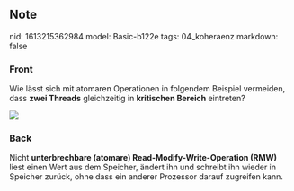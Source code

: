 ## Note
nid: 1613215362984
model: Basic-b122e
tags: 04_koheraenz
markdown: false

### Front
Wie lässt sich mit atomaren Operationen in folgendem Beispiel vermeiden, dass <b>zwei Threads</b> gleichzeitig in <b>kritischen Bereich</b> eintreten?<div>
</div><div><img src="paste-ff520d8d7dde42bee11ef6aecec3cb2cd89b4ccd.jpg">
</div>

### Back
Nicht <b>unterbrechbare (atomare) Read-Modify-Write-Operation (RMW) </b>liest einen Wert aus dem Speicher, ändert ihn und schreibt ihn wieder in Speicher zurück, ohne dass ein anderer Prozessor darauf zugreifen kann.
